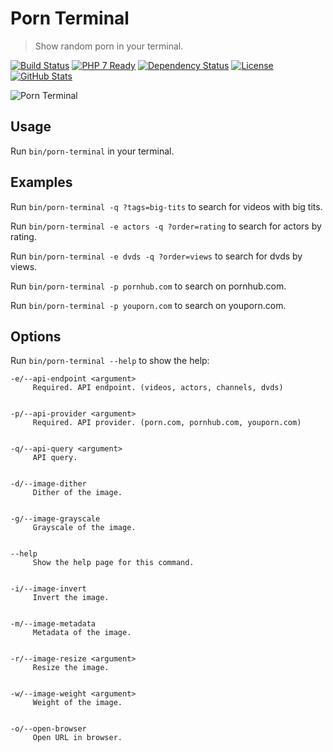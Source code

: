 Porn Terminal
=============

> Show random porn in your terminal.

[![Build Status](https://img.shields.io/travis/redaxmedia/porn-terminal.svg)](https://travis-ci.org/redaxmedia/porn-terminal)
[![PHP 7 Ready](https://php7ready.timesplinter.ch/redaxmedia/porn-terminal/badge.svg)](https://travis-ci.org/redaxmedia/porn-terminal)
[![Dependency Status](https://gemnasium.com/badges/github.com/redaxmedia/porn-terminal.svg)](https://gemnasium.com/github.com/redaxmedia/porn-terminal)
[![License](https://img.shields.io/packagist/l/redaxmedia/porn-terminal.svg)](https://packagist.org/packages/redaxmedia/porn-terminal)
[![GitHub Stats](https://img.shields.io/badge/github-stats-ff5500.svg)](http://githubstats.com/redaxmedia/porn-terminal)

![Porn Terminal](https://i.imgur.com/tLgfkDQ.png)


Usage
-----

Run `bin/porn-terminal` in your terminal.


Examples
--------

Run `bin/porn-terminal -q ?tags=big-tits` to search for videos with big tits.

Run `bin/porn-terminal -e actors -q ?order=rating` to search for actors by rating.

Run `bin/porn-terminal -e dvds -q ?order=views` to search for dvds by views.

Run `bin/porn-terminal -p pornhub.com` to search on pornhub.com.

Run `bin/porn-terminal -p youporn.com` to search on youporn.com.


Options
-------

Run `bin/porn-terminal --help` to show the help:

```
-e/--api-endpoint <argument>
     Required. API endpoint. (videos, actors, channels, dvds)


-p/--api-provider <argument>
     Required. API provider. (porn.com, pornhub.com, youporn.com)


-q/--api-query <argument>
     API query.


-d/--image-dither
     Dither of the image.


-g/--image-grayscale
     Grayscale of the image.


--help
     Show the help page for this command.


-i/--image-invert
     Invert the image.


-m/--image-metadata
     Metadata of the image.


-r/--image-resize <argument>
     Resize the image.


-w/--image-weight <argument>
     Weight of the image.


-o/--open-browser
     Open URL in browser.
```